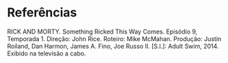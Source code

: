 # Referências

RICK AND MORTY. Something Ricked This Way Comes. Episódio 9, Temporada 1. Direção: John Rice. Roteiro: Mike McMahan. Produção: Justin Roiland, Dan Harmon, James A. Fino, Joe Russo II. [S.l.]: Adult Swim, 2014. Exibido na televisão a cabo.

